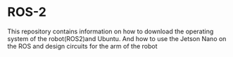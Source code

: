 # ROS-2
This repository contains information on how to download the operating system of the robot(ROS2)and Ubuntu. And how to use the Jetson Nano on the ROS and design circuits for the arm of the robot
